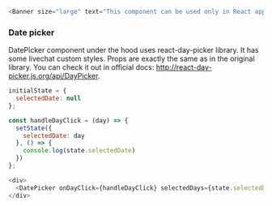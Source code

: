 ```js noeditor
<Banner size="large" text="This component can be used only in React applications." type="warning"/>
```

<h3>Date picker</h3>

DatePicker component under the hood uses react-day-picker library. It has some livechat custom styles.
Props are exactly the same as in the original library. You can check it out in official docs: http://react-day-picker.js.org/api/DayPicker. 

```js
initialState = {
  selectedDate: null
};

const handleDayClick = (day) => {
  setState({
    selectedDate: day
  }, () => {
    console.log(state.selectedDate)
  })
};

<div>
  <DatePicker onDayClick={handleDayClick} selectedDays={state.selectedDate}/>
</div>
```
